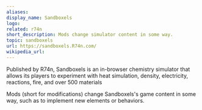 ```yaml
---
aliases:
display_name: Sandboxels
logo:
related: r74n
short_description: Mods change simulator content in some way.
topic: sandboxels
url: https://sandboxels.R74n.com/
wikipedia_url:
---
```

Published by R74n, Sandboxels is an in-browser chemistry simulator that allows its players to experiment with heat simulation, density, electricity, reactions, fire, and over 500 materials

Mods (short for modifications) change Sandboxels's game content in some way, such as to implement new elements or behaviors.
